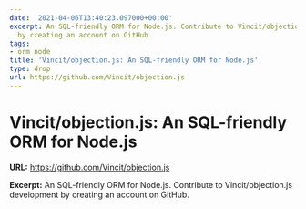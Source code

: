 ```yaml
---
date: '2021-04-06T13:40:23.097000+00:00'
excerpt: An SQL-friendly ORM for Node.js. Contribute to Vincit/objection.js development
  by creating an account on GitHub.
tags:
- orm node
title: 'Vincit/objection.js: An SQL-friendly ORM for Node.js'
type: drop
url: https://github.com/Vincit/objection.js
---
```


# Vincit/objection.js: An SQL-friendly ORM for Node.js

**URL:** https://github.com/Vincit/objection.js

**Excerpt:** An SQL-friendly ORM for Node.js. Contribute to Vincit/objection.js development by creating an account on GitHub.
